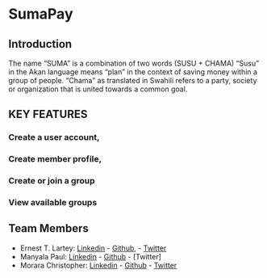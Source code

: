 # SumaPay
## Introduction
The name “SUMA” is a combination of two words (SUSU + CHAMA)
“Susu” in the Akan language means “plan” in the context of saving money within a group of people. 
“Chama” as translated in Swahili refers to a party, society or organization that is united towards a common goal.

## KEY FEATURES

### Create a user account,

### Create member profile,

### Create or join a group

### View available groups

## Team Members

* Ernest T. Lartey: [Linkedin](https://www.linkedin.com/in/ernest-lartey-61213633/) - [Github](https://github.com/Teddystone08?tab=overview&from=2023-12-01&to=2023-12-31), - [Twitter](https://x.com/Ernestlrty)
* Manyala Paul: [Linkedin](https://www.linkedin.com/in/manyala-paul-7ab760256/) - [Github](https://github.com/Manyala1) - [Twitter]
* Morara Christopher: [Linkedin](https://www.linkedin.com/in/christopher-morara-746610124/) - [Github](https://github.com/Nyagarama) - [Twitter](https://x.com/chrismorara)
